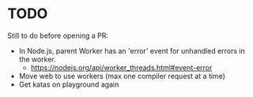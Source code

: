 # TODO

Still to do before opening a PR:

- In Node.js, parent Worker has an 'error' event for unhandled errors in the worker.
  - <https://nodejs.org/api/worker_threads.html#event-error>
- Move web to use workers (max one compiler request at a time)
- Get katas on playground again
